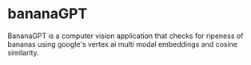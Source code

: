 # bananaGPT
BananaGPT is a computer vision application that checks for ripeness of bananas using google's vertex ai multi modal embeddings and cosine similarity. 
